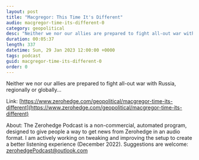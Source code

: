 ```yaml
---
layout: post
title: "Macgregor: This Time It's Different"
audio: macgregor-time-its-different-0
category: geopolitical
desc: "Neither we nor our allies are prepared to fight all-out war with Russia, regionally or globally..."
duration: 00:05:37
length: 337
datetime: Sun, 29 Jan 2023 12:00:00 +0000
tags: podcast
guid: macgregor-time-its-different-0
order: 0
---
```

Neither we nor our allies are prepared to fight all-out war with Russia, regionally or globally...

Link: [https://www.zerohedge.com/geopolitical/macgregor-time-its-different](https://www.zerohedge.com/geopolitical/macgregor-time-its-different)

About: The Zerohedge Podcast is a non-commercial, automated program, designed to give people a way to get news from Zerohedge in an audio format.  I am actively working on tweaking and improving the setup to create a better listening experience (December 2022).  Suggestions are welcome: [zerohedgePodcast@outlook.com](mailto:zerohedgePodcast@outlook.com)